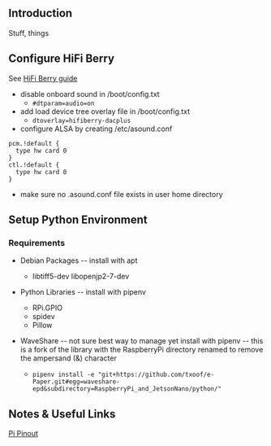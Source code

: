 ## Introduction
Stuff, things


## Configure HiFi Berry
See [HiFi Berry guide](https://www.hifiberry.com/docs/software/configuring-linux-3-18-x/)
- disable onboard sound in /boot/config.txt
  * `#dtparam=audio=on`
- add load device tree overlay file in /boot/config.txt
  * `dtoverlay=hifiberry-dacplus`
- configure ALSA by creating /etc/asound.conf
```
pcm.!default {
  type hw card 0
}
ctl.!default {
  type hw card 0
}
```
 * make sure no .asound.conf file exists in user home directory

## Setup Python Environment
### Requirements
- Debian Packages -- install with apt
  * libtiff5-dev libopenjp2-7-dev

- Python Libraries -- install with pipenv
  * RPi.GPIO
  * spidev
  * Pillow
- WaveShare -- not sure best way to manage yet install with pipenv -- this is a fork of the library with the RaspberryPi directory renamed to remove the ampersand (&) character
  * `pipenv install -e "git+https://github.com/txoof/e-Paper.git#egg=waveshare-epd&subdirectory=RaspberryPi_and_JetsonNano/python/"`


## Notes & Useful Links
[Pi Pinout](https://pinout.xyz/pinout/pin1_3v3_power)
